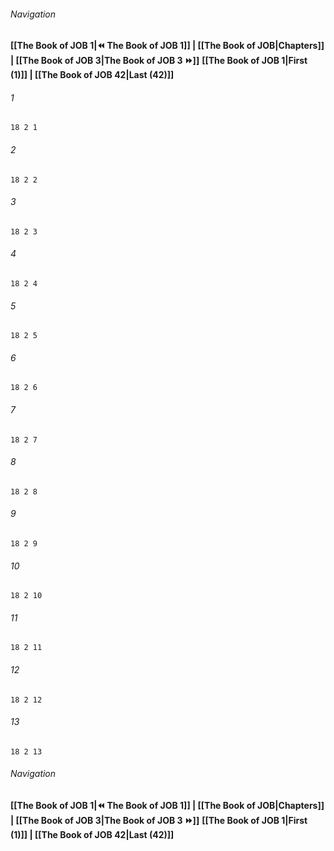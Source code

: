 
###### Navigation
**[[The Book of JOB 1|⏪ The Book of JOB 1]] | [[The Book of JOB|Chapters]] | [[The Book of JOB 3|The Book of JOB 3 ⏩]]**
**[[The Book of JOB 1|First (1)]] | [[The Book of JOB 42|Last (42)]]**

###### 1
``` verse
18 2 1 
```
###### 2
``` verse
18 2 2 
```
###### 3
``` verse
18 2 3 
```
###### 4
``` verse
18 2 4 
```
###### 5
``` verse
18 2 5 
```
###### 6
``` verse
18 2 6 
```
###### 7
``` verse
18 2 7 
```
###### 8
``` verse
18 2 8 
```
###### 9
``` verse
18 2 9 
```
###### 10
``` verse
18 2 10 
```
###### 11
``` verse
18 2 11 
```
###### 12
``` verse
18 2 12 
```
###### 13
``` verse
18 2 13 
```

###### Navigation
**[[The Book of JOB 1|⏪ The Book of JOB 1]] | [[The Book of JOB|Chapters]] | [[The Book of JOB 3|The Book of JOB 3 ⏩]]**
**[[The Book of JOB 1|First (1)]] | [[The Book of JOB 42|Last (42)]]**

